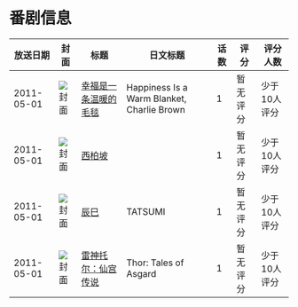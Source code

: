 # 番剧信息

|放送日期|封面|标题|日文标题|话数|评分|评分人数|
|---|---|---|---|---|---|---|
|2011-05-01|![封面](https://lain.bgm.tv/pic/cover/c/15/0d/124687_q5EFE.jpg)|[幸福是一条温暖的毛毯](https://bangumi.tv/subject/124687)|Happiness Is a Warm Blanket, Charlie Brown|1|暂无评分|少于10人评分|
|2011-05-01|![封面](https://lain.bgm.tv/pic/cover/c/e0/24/30181_Bhb93.jpg)|[西柏坡](https://bangumi.tv/subject/30181)||1|暂无评分|少于10人评分|
|2011-05-01|![封面](https://lain.bgm.tv/pic/cover/c/14/76/105789_3pmv9.jpg)|[辰巳](https://bangumi.tv/subject/105789)|TATSUMI|1|暂无评分|少于10人评分|
|2011-05-01|![封面](https://lain.bgm.tv/pic/cover/c/a2/1a/274349_qWK15.jpg)|[雷神托尔：仙宫传说](https://bangumi.tv/subject/274349)|Thor: Tales of Asgard|1|暂无评分|少于10人评分|
